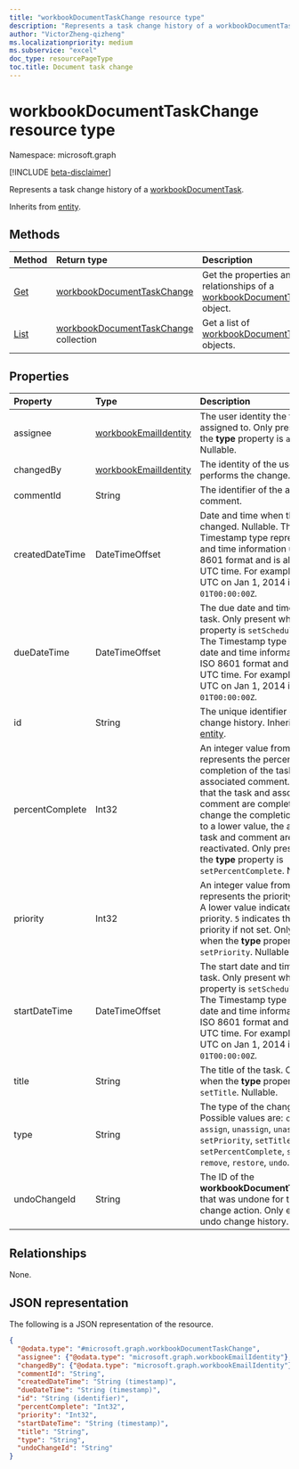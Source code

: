 ```yaml
---
title: "workbookDocumentTaskChange resource type"
description: "Represents a task change history of a workbookDocumentTask."
author: "VictorZheng-qizheng"
ms.localizationpriority: medium
ms.subservice: "excel"
doc_type: resourcePageType
toc.title: Document task change
---
```


# workbookDocumentTaskChange resource type

Namespace: microsoft.graph

[!INCLUDE [beta-disclaimer](../../includes/beta-disclaimer.md)]

Represents a task change history of a [workbookDocumentTask](workbookdocumenttask.md).

Inherits from [entity](../resources/entity.md).

## Methods

|Method|Return type|Description|
|:---|:---|:---|
| [Get](../api/workbookdocumenttaskchange-get.md) | [workbookDocumentTaskChange](workbookdocumenttaskchange.md) | Get the properties and relationships of a [workbookDocumentTaskChange](../resources/workbookdocumenttaskchange.md) object. |
| [List](../api/workbookdocumenttask-list-changes.md) | [workbookDocumentTaskChange](workbookdocumenttaskchange.md) collection | Get a list of [workbookDocumentTaskChange](workbookdocumenttaskchange.md) objects. |

## Properties

|Property|Type|Description|
|:---|:---|:---|
|assignee|[workbookEmailIdentity](workbookemailidentity.md)|The user identity the task is assigned to. Only present when the **type** property is `assign`. Nullable.|
|changedBy|[workbookEmailIdentity](workbookemailidentity.md)|The identity of the user who performs the change.|
|commentId|String|The identifier of the associated comment.|
|createdDateTime|DateTimeOffset|Date and time when the task was changed. Nullable. The Timestamp type represents date and time information using ISO 8601 format and is always in UTC time. For example, midnight UTC on Jan 1, 2014 is `2014-01-01T00:00:00Z`.|
|dueDateTime|DateTimeOffset|The due date and time for the task. Only present when the **type** property is `setSchedule`. Nullable. The Timestamp type represents date and time information using ISO 8601 format and is always in UTC time. For example, midnight UTC on Jan 1, 2014 is `2014-01-01T00:00:00Z`.|
|id|String|The unique identifier of the change history. Inherited from [entity](../resources/entity.md).|
|percentComplete|Int32|An integer value from `0` to `100` that represents the percentage of the completion of the task and associated comment. `100` means that the task and associated comment are completed. If you change the completion from `100` to a lower value, the associated task and comment are reactivated. Only present when the **type** property is `setPercentComplete`. Nullable.|
|priority|Int32|An integer value from `0` to `10` that represents the priority of the task. A lower value indicates a higher priority. `5` indicates the default priority if not set. Only present when the **type** property is `setPriority`. Nullable.|
|startDateTime|DateTimeOffset|The start date and time for the task. Only present when the **type** property is `setSchedule`. Nullable. The Timestamp type represents date and time information using ISO 8601 format and is always in UTC time. For example, midnight UTC on Jan 1, 2014 is `2014-01-01T00:00:00Z`.|
|title|String|The title of the task. Only present when the **type** property is `setTitle`. Nullable.|
|type|String|The type of the change history. Possible values are: `create`, `assign`, `unassign`, `unassignAll`, `setPriority`, `setTitle`, `setPercentComplete`, `setSchedule`, `remove`, `restore`, `undo`. |
|undoChangeId|String| The ID of the **workbookDocumentTaskChange** that was undone for the `undo` change action. Only exists on an undo change history. Nullable.|

## Relationships

None.

## JSON representation

The following is a JSON representation of the resource.

<!-- {
  "blockType": "resource",
  "keyProperty": "id",
  "@odata.type": "microsoft.graph.workbookDocumentTaskChange",
  "baseType": "microsoft.graph.entity",
  "openType": false
}
-->
``` json
{
  "@odata.type": "#microsoft.graph.workbookDocumentTaskChange",
  "assignee": {"@odata.type": "microsoft.graph.workbookEmailIdentity"},
  "changedBy": {"@odata.type": "microsoft.graph.workbookEmailIdentity"},
  "commentId": "String",
  "createdDateTime": "String (timestamp)",
  "dueDateTime": "String (timestamp)",
  "id": "String (identifier)",
  "percentComplete": "Int32",
  "priority": "Int32",
  "startDateTime": "String (timestamp)",
  "title": "String",
  "type": "String",
  "undoChangeId": "String"
}
```
